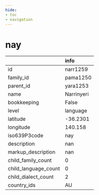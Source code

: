 ```yaml
---
hide:
- toc
- navigation
---
```

# nay
|                      | info       |
|:---------------------|:-----------|
| id                   | narr1259   |
| family_id            | pama1250   |
| parent_id            | yara1253   |
| name                 | Narrinyeri |
| bookkeeping          | False      |
| level                | language   |
| latitude             | -36.2301   |
| longitude            | 140.158    |
| iso639P3code         | nay        |
| description          | nan        |
| markup_description   | nan        |
| child_family_count   | 0          |
| child_language_count | 0          |
| child_dialect_count  | 2          |
| country_ids          | AU         |